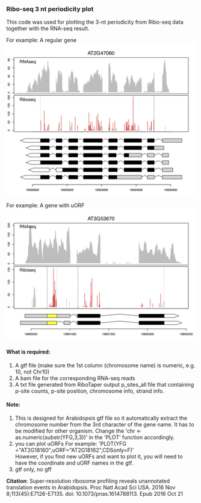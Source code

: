 ### Ribo-seq 3 nt periodicity plot 
This code was used for plotting the 3-nt periodicity from Ribo-seq data together with the RNA-seq result.  

For example: A regular gene
![alt text](https://github.com/PollyHsuLab/Ribo-seq-plot-for-Hsu-et-al-2016/blob/master/Rplot01.jpg)

For example: A gene with uORF
![alt text](https://github.com/PollyHsuLab/Ribo-seq-plot-for-Hsu-et-al-2016/blob/master/Rplot02.jpg)

#### What is required:
1. A gtf file (make sure the 1st column (chromosome name) is numeric, e.g. 10, not Chr10)  
2. A bam file for the corresponding RNA-seq reads  
3. A txt file generated from RiboTaper output p_sites_all file that containing p-site counts, p-site position, chromosome info, strand info.   

#### Note:
1. This is designed for Arabidopsis gtf file so it automatically extract the chromosome number from the 3rd character of the gene name. It has to be modified for other organism. Change the 'chr <- as.numeric(substr(YFG,3,3))' in the 'PLOT' function accordingly.  
2. you can plot uORFs For example: 'PLOT(YFG ="AT2G18160",uORF="AT2G18162",CDSonly=F)'   
   However, if you find new uORFs and want to plot it, you will need to have the coordinate and uORF names in the gtf.  
3. gtf only, no gff

**Citation**: Super-resolution ribosome profiling reveals unannotated translation events in Arabidopsis. Proc Natl Acad Sci USA. 2016 Nov 8;113(45):E7126-E7135. doi: 10.1073/pnas.1614788113. Epub 2016 Oct 21
